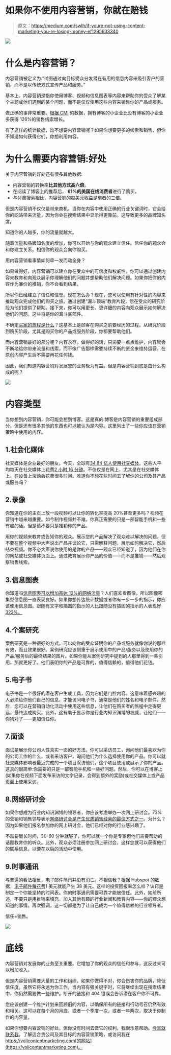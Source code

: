 # 如果你不使用内容营销，你就在赔钱

> 原文：<https://medium.com/swlh/if-youre-not-using-content-marketing-you-re-losing-money-ef1295633340>

![](img/542c4b315e7f992f6d28aeddd738c612.png)

# 什么是内容营销？

内容营销被定义为:“试图通过向目标受众分发潜在有用的信息内容来吸引客户的营销，而不是以传统方式宣传产品和服务。”

基本上，内容营销是指你使用博客、视频和信息图表等内容来帮助你的受众了解某个主题或他们遇到的某个问题，而不是仅仅使用这些内容来销售你的产品或服务。

做正确的事非常重要。[根据 CMI](https://contentmarketinginstitute.com/2017/10/stats-invest-content-marketing/) 的数据，拥有博客的小企业比没有博客的小企业多获得 126%的销售线索增长。

有了这样的统计数据，谁不想要内容营销呢？如果你想要更多的线索和销售，但你不知道如何获得它们，你想利用内容。

# **为什么需要内容营销:好处**

关于内容营销的好处还有很多其他数据:

*   内容营销的转换率**比其他方式高六倍**。
*   在阅读了博客上的推荐后， **61%的美国在线消费者**进行了购买。
*   与付费搜索相比，内容营销的每美元收益是前者的三倍。

但是内容营销不仅仅是带来商机。当你在内容中使用正确的行业关键词时，它会给你的网站带来流量，因为你会在搜索结果中显示得更靠前。这导致更多的品牌知名度。

知道你的人越多，你的流量就越大。

随着流量和品牌知名度的增加，你可以开始与你的观众建立信任。信任你的观众会和你建立关系。相信你的观众会向你购买。

用内容营销看事情如何牵一发而动全身？

如果做得好，内容营销可以建立你在受众中的可信度和权威性。你可以通过创建内容来教育和向观众展示你理解他们的问题并想帮助他们解决问题。如果你把你的内容作为廉价的推销，你不会看到结果。

所以你已经建立了信任和信誉。现在怎么办？现在，您可以使用有针对性的内容来推动观众完成他们的购买之旅。通过创建“漏斗顶端”教育片段，您在受众的研究阶段为他们提供了帮助。接下来，你可以用更长、更详细的内容向观众展示如何解决他们的问题。这些将是你的漏斗底部件。

不确定[买家的旅程是什么](https://vollcontentmarketing.com/blog-2/whats-a-buyers-journey)？这基本上是顾客在购买之前要经历的过程。从研究阶段到购买阶段，尤其是购买你的产品或服务阶段，你都要帮助他们。

而内容营销最好的部分呢？内容永存。做得好的话，只需要一点点维护，内容就会不断地给你带来流量和线索，而不像广告那样需要持续不断的资金来维持运营，在原创内容产生后不需要再花任何钱。

因此，我们知道内容营销对发展您的业务极为有益。但是内容营销到底是由什么构成的呢？

![](img/e02aba390cedef64df24d3c339012032.png)

# 内容类型

当你想到内容营销，你可能会想到博客。这是真的:博客是内容营销的重要组成部分。但是还有很多其他的东西也可以被认为是内容。这里列出了一些你应该在营销策略中使用的内容。

## 1.社会化媒体

社交媒体是企业最好的朋友。今天，全球有[34.84 亿人使用社交媒体](https://www.smartinsights.com/social-media-marketing/social-media-strategy/new-global-social-media-research/)。这些人平均每天在社交媒体上花费[2 小时 16 分钟](https://blog.hootsuite.com/simon-kemp-social-media/)。不仅仅是在网上，尤其是在社交媒体上。在设备上滚动会花费很多时间。难道你不想花些时间去了解你的公司及其产品或服务吗？

## 2.录像

你知道在你的主页上放一段视频可以让你的转化率提高 20%甚至更多吗？视频在营销中越来越重要。如今制作视频并不难。你真正需要的只是一部智能手机和一些有趣的话。但是请不要只是推销你的产品。

用你的视频来教育或告知你的观众。展示您的产品解决了观众难以解决的问题，但不要在整个视频中大声说出产品并谈论它，只需解释问题，展示如何解决它，然后结束视频。你不必大声说你使用的是你的产品——观众已经知道了，因为他们在你的网站或社交媒体页面上。通过教育展示你产品的价值——而不是推销——然后观察销售线索。

## 3.信息图表

你知道吗[信息图表可以增加高达 12%的网络流量](https://blog.hubspot.com/marketing/visual-content-marketing-strategy)？人们喜欢看图像，所以图像密集型信息图一直表现良好。如果你想传达统计数据或者你有一步一步的指示，你应该使用信息图。跟随有文字和插图的指示的人比跟随没有插图的指示的人表现好 [323%。](https://blog.hubspot.com/marketing/visual-content-marketing-strategy)

## 4.个案研究

案例研究是一种很好的方式，可以向你的受众证明你的产品或服务就像你说的那样有效，而且效果很好。案例研究应该侧重于展示使用中的产品/服务以及使用你的产品/服务后的最终结果的图片。如果你能从案例研究中提到的人那里得到一些引用，那就更好了。他们表明你的产品是可靠的，值得信赖的，值得他们花钱。

## 5.电子书

电子书是一个很好的潜在客户生成工具，因为它们是门控内容。这意味着感兴趣的人必须给你他们自己的信息，才能访问电子书，通常是他们的姓名和电子邮件。然后，您可以在营销自动化活动中使用这些信息，让他们在购买者的旅程中走得更远，最终达成购买。此外，这有助于显示你是行业内知识渊博的权威，让他们——你猜对了——更加信任你。

## 7.面谈

面试是展示你公司人性真实一面的好方法。你可以采访员工，询问他们最喜欢为你的公司工作的什么，或者采访客户，询问他们为什么选择使用你的产品。你可以就社交媒体影响者最近完成的一个项目采访他们，这个项目使用或展示了你的产品。这真的很简单:你需要的只是一部智能手机和一些好问题。然后，你可以在博客上(如果你在视频下面发布采访的文字记录，会得到额外的奖励)或社交媒体上或产品页面上使用采访。

## 8.网络研讨会

如果你想成为行业内知识渊博的领导者，你应该考虑举办一次网上研讨会。73%的营销和销售领导表示[网络研讨会是产生优质销售线索的最佳方式之一](https://blog.hubspot.com/marketing/are-webinars-dead-how-to-make-a-webinar)。为什么？因为如果他们报名参加你的网上研讨会，他们已经对你的行业感兴趣了。

不需要很长时间，30-60 分钟就够了，你可以就一个你是专家但他们需要帮助的话题教育你的听众。此外，观众必须注册参加网上研讨会，这样您就可以获得他们的联系信息，以便在以后的活动中使用。

## 9.时事通讯

与普遍的看法相反，电子邮件简讯并没有消亡。不相信我？根据 Hubspot 的数据，[电子邮件每花费](https://blog.hubspot.com/marketing/email-marketing-stats)1 美元就能产生 38 美元。这样的投资回报率怎么样？诀窍是制定一个你能坚持的时间表。你的时事通讯需要可靠才能被信任。此外，如前所述，不要只是用推销来填充。加入其他有趣的行业新闻和教育内容——你的观众想知道的事情。再次强调，这一切都是为了让自己成为一个值得信赖的行业领导者。

信任=销售。

![](img/f3337f6a524da0d341609dd3e986455d.png)

# 底线

内容营销对发展你的业务至关重要。它增加了你的观众的信任和参与，这反过来可以增加收入。

但是内容营销需要大量的工作和组织。如果你做得不对，你会伤害你的品牌，降低信任度。虽然它将永远为你工作，当内容有强关键字时，它将继续出现在搜索结果中，你仍然需要做一些维护。断开的链接和 404 错误会告诉潜在客户你不可靠。

您应该创建一个维护计划来回顾旧的内容，以确保所有的链接和行动号召仍然有效和相关。这可以在每个月的月底，或者一个季度一次，或者一年两次，取决于你制作的内容量。

如果你想要内容营销的好处，但你没有时间去做它的权利，我很乐意帮助。[今天就联系我](mailto:vollcontentmarketing@gmail.com)，了解适合贵公司及其目标的内容营销策略，或访问我在 https://vollcontentmarketing.com[的网站](https://vollcontentmarketing.com)。